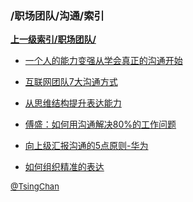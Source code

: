 ### /职场团队/沟通/索引


**[上一级索引/职场团队/](/职场团队/)**

- [一个人的能力变强从学会真正的沟通开始](/职场团队/沟通/一个人的能力变强从学会真正的沟通开始)

- [互联网团队7大沟通方式](/职场团队/沟通/互联网团队7大沟通方式)

- [从思维结构提升表达能力](/职场团队/沟通/从思维结构提升表达能力)

- [傅盛：如何用沟通解决80%的工作问题](/职场团队/沟通/傅盛：如何用沟通解决80%25的工作问题)

- [向上级汇报沟通的5点原则-华为](/职场团队/沟通/向上级汇报沟通的5点原则-华为)

- [如何组织精准的表达](/职场团队/沟通/如何组织精准的表达)


<font size=2 color='grey'> [@TsingChan](https://github.com/tsingchan) </font>

